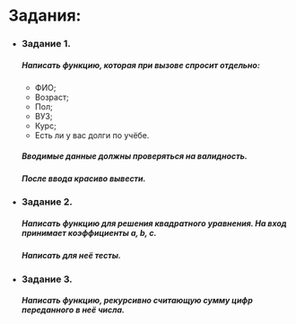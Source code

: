 # Задания:
* ### Задание 1.
  ##### Написать функцию, которая при вызове спросит отдельно:
  * ФИО;
  * Возраст;
  * Пол;
  * ВУЗ;
  * Курс;
  * Есть ли у вас долги по учёбе.
  ##### Вводимые данные должны проверяться на валидность.
  ##### После ввода красиво вывести.
* ### Задание 2.
  ##### Написать функцию для решения квадратного уравнения. На вход принимает коэффициенты *a, b, c*.
  ##### Написать для неё тесты.
* ### Задание 3.
  ##### Написать функцию, рекурсивно считающую сумму цифр переданного в неё числа.
